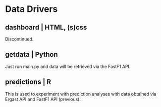 # Data Drivers
## dashboard | HTML, (s)css
Discontinued.
## getdata | Python
Just run main.py and data will be retrieved via the FastF1 API.
## predictions | R
This is used to experiment with prediction analyses with data obtained via Ergast API and FastF1 API (previous).